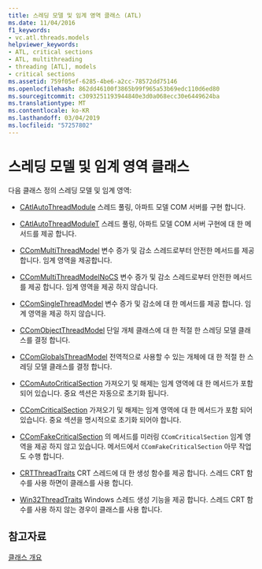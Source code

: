```yaml
---
title: 스레딩 모델 및 임계 영역 클래스 (ATL)
ms.date: 11/04/2016
f1_keywords:
- vc.atl.threads.models
helpviewer_keywords:
- ATL, critical sections
- ATL, multithreading
- threading [ATL], models
- critical sections
ms.assetid: 759f05ef-6285-4be6-a2cc-78572dd75146
ms.openlocfilehash: 862dd46100f3865b99f965a53b69edc110d6ed80
ms.sourcegitcommit: c3093251193944840e3d0a068ecc30e6449624ba
ms.translationtype: MT
ms.contentlocale: ko-KR
ms.lasthandoff: 03/04/2019
ms.locfileid: "57257802"
---
```

# <a name="threading-models-and-critical-sections-classes"></a>스레딩 모델 및 임계 영역 클래스

다음 클래스 정의 스레딩 모델 및 임계 영역:

- [CAtlAutoThreadModule](../atl/reference/catlautothreadmodule-class.md) 스레드 풀링, 아파트 모델 COM 서버를 구현 합니다.

- [CAtlAutoThreadModuleT](../atl/reference/catlautothreadmodulet-class.md) 스레드 풀링, 아파트 모델 COM 서버 구현에 대 한 메서드를 제공 합니다.

- [CComMultiThreadModel](../atl/reference/ccommultithreadmodel-class.md) 변수 증가 및 감소 스레드로부터 안전한 메서드를 제공 합니다. 임계 영역을 제공합니다.

- [CComMultiThreadModelNoCS](../atl/reference/ccommultithreadmodelnocs-class.md) 변수 증가 및 감소 스레드로부터 안전한 메서드를 제공 합니다. 임계 영역을 제공 하지 않습니다.

- [CComSingleThreadModel](../atl/reference/ccomsinglethreadmodel-class.md) 변수 증가 및 감소에 대 한 메서드를 제공 합니다. 임계 영역을 제공 하지 않습니다.

- [CComObjectThreadModel](../atl/reference/atl-typedefs.md#ccomobjectthreadmodel) 단일 개체 클래스에 대 한 적절 한 스레딩 모델 클래스를 결정 합니다.

- [CComGlobalsThreadModel](../atl/reference/atl-typedefs.md#ccomglobalsthreadmodel) 전역적으로 사용할 수 있는 개체에 대 한 적절 한 스레딩 모델 클래스를 결정 합니다.

- [CComAutoCriticalSection](../atl/reference/ccomautocriticalsection-class.md) 가져오기 및 해제는 임계 영역에 대 한 메서드가 포함 되어 있습니다. 중요 섹션은 자동으로 초기화 됩니다.

- [CComCriticalSection](../atl/reference/ccomcriticalsection-class.md) 가져오기 및 해제는 임계 영역에 대 한 메서드가 포함 되어 있습니다. 중요 섹션을 명시적으로 초기화 되어야 합니다.

- [CComFakeCriticalSection](../atl/reference/ccomfakecriticalsection-class.md) 의 메서드를 미러링 `CComCriticalSection` 임계 영역을 제공 하지 않고 있습니다. 메서드에서 `CComFakeCriticalSection` 아무 작업도 수행 합니다.

- [CRTThreadTraits](../atl/reference/crtthreadtraits-class.md) CRT 스레드에 대 한 생성 함수를 제공 합니다. 스레드 CRT 함수를 사용 하면이 클래스를 사용 합니다.

- [Win32ThreadTraits](../atl/reference/win32threadtraits-class.md) Windows 스레드 생성 기능을 제공 합니다. 스레드 CRT 함수를 사용 하지 않는 경우이 클래스를 사용 합니다.

## <a name="see-also"></a>참고자료

[클래스 개요](../atl/atl-class-overview.md)
